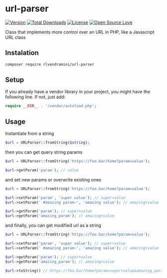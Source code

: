 # url-parser
 [![Version](https://poser.pugx.org/rlvendramini/url-parser/version)](//packagist.org/packages/rlvendramini/url-parser) [![Total Downloads](https://poser.pugx.org/rlvendramini/url-parser/downloads)](//packagist.org/packages/rlvendramini/url-parser) [![License](https://poser.pugx.org/rlvendramini/url-parser/license)](//packagist.org/packages/rlvendramini/url-parser) [![Open Source Love](https://badges.frapsoft.com/os/v1/open-source.svg?v=103)](https://github.com/ellerbrock/open-source-badges/)

Class that implements more control over an URL in PHP, like a Javascript URL class

## Instalation
```bash
composer require rlvendramini/url-parser
```

## Setup
If you already have a vendor library in your project, you might have the following line. If not, just add:
```php
require __DIR__ . '/vendor/autoload.php';
```

## Usage

Instantiate from a string
```php
$url = URLParser::fromString($string);
```

then you can get query string params
```php
$url = URLParser::fromString('https://foo.bar/home?param=value');

$url->getParam('param'); // value
```

and set new params or overwrite existing ones
```php
$url = URLParser::fromString('https://foo.bar/home?param=value');

$url->setParam('param', 'super value'); // super+value
$url->setParam(' #amazing param~', 'amazing value'); // amazing+value

$url->getParam('param'); // super+value
$url->getParam('amazing_param'); // amazing+value
```

and finally, you can get modified url as a string
```php
$url = URLParser::fromString('https://foo.bar/home?param=value');

$url->setParam('param', 'super value'); // super+value
$url->setParam(' #amazing param~', 'amazing value'); // amazing+value

$url->getParam('param'); // super+value
$url->getParam('amazing_param'); // amazing+value

$url->toString() // https://foo.bar/home?param=super+value&amazing_param=amazing+value
```
